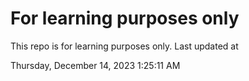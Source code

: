 # For learning purposes only
This repo is for learning purposes only.
Last updated at

Thursday, December 14, 2023 1:25:11 AM


